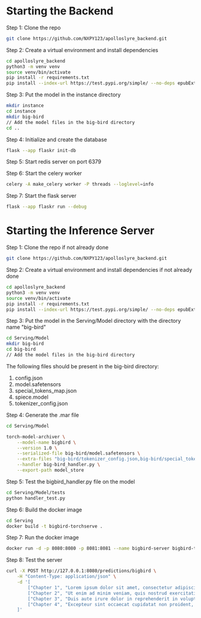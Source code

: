 # Starting the Backend

Step 1: Clone the repo
```bash
git clone https://github.com/NXPY123/apolloslyre_backend.git
```

Step 2: Create a virtual environment and install dependencies
```bash
cd apolloslyre_backend
python3 -m venv venv
source venv/bin/activate
pip install -r requirements.txt
pip install --index-url https://test.pypi.org/simple/ --no-deps epubExtractionPackage-NY --upgrade
```

Step 3: Put the model in the instance directory
```bash
mkdir instance
cd instance
mkdir big-bird
// Add the model files in the big-bird directory
cd ..
```

Step 4: Initialize and create the database
```bash
flask --app flaskr init-db
```

Step 5: Start redis server on port 6379

Step 6: Start the celery worker
```bash
celery -A make_celery worker -P threads --loglevel=info 
```

Step 7: Start the flask server
```bash
flask --app flaskr run --debug
```

# Starting the Inference Server

Step 1: Clone the repo if not already done
```bash
git clone https://github.com/NXPY123/apolloslyre_backend.git
```

Step 2: Create a virtual environment and install dependencies if not already done
```bash
cd apolloslyre_backend
python3 -m venv venv
source venv/bin/activate
pip install -r requirements.txt
pip install --index-url https://test.pypi.org/simple/ --no-deps epubExtractionPackage-NY --upgrade
```

Step 3: Put the model in the Serving/Model directory with the directory name "big-bird"
```bash
cd Serving/Model
mkdir big-bird
cd big-bird
// Add the model files in the big-bird directory
```
The following files should be present in the big-bird directory:
1. config.json
2. model.safetensors
3. special_tokens_map.json
4. spiece.model
5. tokenizer_config.json

Step 4: Generate the .mar file
```bash
cd Serving/Model

torch-model-archiver \
    --model-name bigbird \
    --version 1.0 \
    --serialized-file big-bird/model.safetensors \
    --extra-files "big-bird/tokenizer_config.json,big-bird/special_tokens_map.json,big-bird/config.json,big-bird/spiece.model,big-bird_handler.py" \
    --handler big-bird_handler.py \
    --export-path model_store
```

Step 5: Test the bigbird_handler.py file on the model
```bash
cd Serving/Model/tests
python handler_test.py
```

Step 6: Build the docker image
```bash
cd Serving
docker build -t bigbird-torchserve .
```

Step 7: Run the docker image
```bash
docker run -d -p 8080:8080 -p 8081:8081 --name bigbird-server bigbird-torchserve
```

Step 8: Test the server
```bash
curl -X POST http://127.0.0.1:8080/predictions/bigbird \
    -H "Content-Type: application/json" \
    -d '[
        ["Chapter 1", "Lorem ipsum dolor sit amet, consectetur adipiscing elit. Sed do eiusmod tempor incididunt ut labore et dolore magna aliqua."],
        ["Chapter 2", "Ut enim ad minim veniam, quis nostrud exercitation ullamco laboris nisi ut aliquip ex ea commodo consequat."],
        ["Chapter 3", "Duis aute irure dolor in reprehenderit in voluptate velit esse cillum dolore eu fugiat nulla pariatur."],
        ["Chapter 4", "Excepteur sint occaecat cupidatat non proident, sunt in culpa qui officia deserunt mollit anim id est laborum."]
    ]'

```




